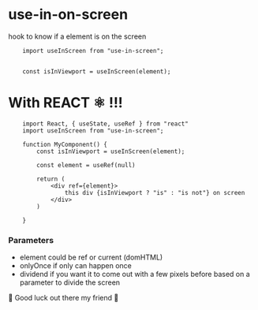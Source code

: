 # use-in-on-screen

hook to know if a element is on the screen

```
    import useInScreen from "use-in-screen";


    const isInViewport = useInScreen(element);

```

# With REACT ⚛ !!!

```
    import React, { useState, useRef } from "react"
    import useInScreen from "use-in-screen";

    function MyComponent() {
        const isInViewport = useInScreen(element);

        const element = useRef(null)

        return (
            <div ref={element}>
                this div {isInViewport ? "is" : "is not"} on screen
            </div>
        )

    }

```

### Parameters

- element could be ref or current (domHTML)
- onlyOnce if only can happen once
- dividend if you want it to come out with a few pixels before based on a parameter to divide the screen

🙌 Good luck out there my friend 🙌
